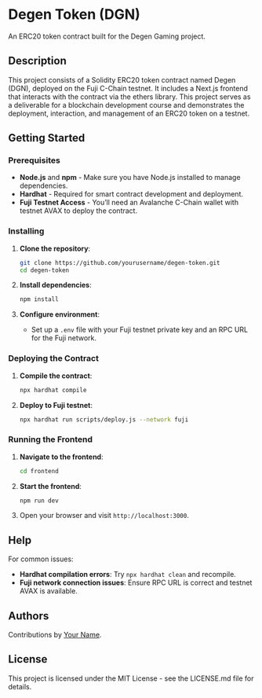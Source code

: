 # Degen Token (DGN)

An ERC20 token contract built for the Degen Gaming project.

## Description

This project consists of a Solidity ERC20 token contract named Degen (DGN), deployed on the Fuji C-Chain testnet. It includes a Next.js frontend that interacts with the contract via the ethers library. This project serves as a deliverable for a blockchain development course and demonstrates the deployment, interaction, and management of an ERC20 token on a testnet.

## Getting Started

### Prerequisites

- **Node.js** and **npm** - Make sure you have Node.js installed to manage dependencies.
- **Hardhat** - Required for smart contract development and deployment.
- **Fuji Testnet Access** - You’ll need an Avalanche C-Chain wallet with testnet AVAX to deploy the contract.

### Installing

1. **Clone the repository**:
   ```bash
   git clone https://github.com/yourusername/degen-token.git
   cd degen-token
   ```
2. **Install dependencies**:
   ```bash
   npm install
   ```

3. **Configure environment**:
   - Set up a `.env` file with your Fuji testnet private key and an RPC URL for the Fuji network.

### Deploying the Contract

1. **Compile the contract**:
   ```bash
   npx hardhat compile
   ```

2. **Deploy to Fuji testnet**:
   ```bash
   npx hardhat run scripts/deploy.js --network fuji
   ```

### Running the Frontend

1. **Navigate to the frontend**:
   ```bash
   cd frontend
   ```

2. **Start the frontend**:
   ```bash
   npm run dev
   ```

3. Open your browser and visit `http://localhost:3000`.

## Help

For common issues:

- **Hardhat compilation errors**: Try `npx hardhat clean` and recompile.
- **Fuji network connection issues**: Ensure RPC URL is correct and testnet AVAX is available.

## Authors

Contributions by [Your Name](https://yourcontactinfo).

## License

This project is licensed under the MIT License - see the LICENSE.md file for details.
